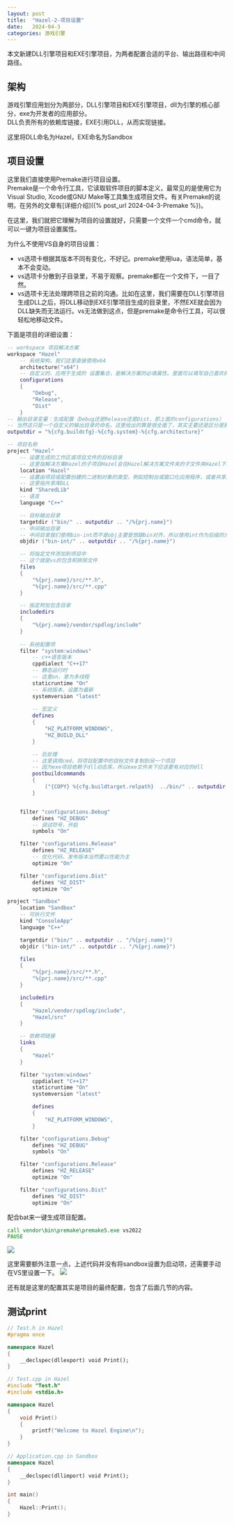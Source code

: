```yaml
---
layout: post
title:  "Hazel-2-项目设置"
date:   2024-04-3
categories: 游戏引擎
---
```


本文新建DLL引擎项目和EXE引擎项目，为两者配置合适的平台、输出路径和中间路径。


## 架构
游戏引擎应用划分为两部分，DLL引擎项目和EXE引擎项目，dll为引擎的核心部分，exe为开发者的应用部分。  
DLL负责所有的依赖库链接，EXE引用DLL，从而实现链接。  

这里将DLL命名为Hazel，EXE命名为Sandbox

## 项目设置
这里我们直接使用Premake进行项目设置。  
Premake是一个命令行工具，它读取软件项目的脚本定义，最常见的是使用它为Visual Studio, Xcode或GNU Make等工具集生成项目文件。有关Premake的说明，在另外的文章有[详细介绍]({% post_url 2024-04-3-Premake %})。  
 
在这里，我们就把它理解为项目的设置就好，只需要一个文件一个cmd命令，就可以一键为项目设置属性。

为什么不使用VS自身的项目设置：  
- vs选项卡根据其版本不同有变化，不好记。premake使用lua，语法简单，基本不会变动。  
- vs选项卡分散到子目录里，不易于观察。premake都在一个文件下，一目了然。  
- vs选项卡无法处理跨项目之前的沟通。比如在这里，我们需要在DLL引擎项目生成DLL之后，将DLL移动到EXE引擎项目生成的目录里，不然EXE就会因为DLL缺失而无法运行。vs无法做到这点，但是premake是命令行工具，可以很轻松地移动文件。

下面是项目的详细设置：
```lua
-- workspace 项目解决方案
workspace "Hazel"
    -- 系统架构，我们这里直接使用x64
	architecture("x64")
    -- 自定义的、应用于生成的 设置集合，是解决方案的必填属性。里面可以填写自己喜欢的名称，其意义取决于它在下面的设置
	configurations
	{
		"Debug",
		"Release",
		"Dist"
	}
-- 输出目录变量：生成配置（Debug还是Release还是Dist，即上面的configurations） - 系统（这里就是windows） - 系统架构（就是上面的architecture）
-- 当然这只是一个自定义的输出目录的命名，这里给出的算是很全面了，其实主要还是区分是那个配置输出的，即，根据configurations的不同，会生成在不同的文件夹
outputdir = "%{cfg.buildcfg}-%{cfg.system}-%{cfg.architecture}"

-- 项目名称
project "Hazel"
    -- 设置生成的工作区或项目文件的目标目录
    -- 这里指解决方案Hazel的子项目Hazel会在Hazel解决方案文件夹的子文件夹Hazel下生成
	location "Hazel"
    -- 设置由项目或配置创建的二进制对象的类型，例如控制台或窗口化应用程序，或者共享库或静态库
    -- 这里指共享库DLL
	kind "SharedLib"
    -- 语言
	language "C++"

    -- 目标输出目录
	targetdir ("bin/" .. outputdir .. "/%{prj.name}")
    -- 中间输出目录
    -- 中间目录我们使用bin-int而不是obj主要是想跟bin对齐，所以使用int作为后缀的方法。更方便、美观。
	objdir ("bin-int/" .. outputdir .. "/%{prj.name}")

    -- 将指定文件添加到项目中
    -- 这个就是vs的包含和排除文件
	files
	{
		"%{prj.name}/src/**.h",
		"%{prj.name}/src/**.cpp"
	}

    -- 指定附加包含目录
	includedirs
	{
		"%{prj.name}/vendor/spdlog/include"
	}
    
    -- 系统配置项
	filter "system:windows"
        -- c++语言版本
		cppdialect "C++17"
        -- 静态运行时
        -- 这里on，意为多线程
		staticruntime "On"
        -- 系统版本，设置为最新
		systemversion "latest"
        
        -- 宏定义
		defines
		{
			"HZ_PLATFORM_WINDOWS",
			"HZ_BUILD_DLL"
		}

        -- 后处理
        -- 这里调用cmd，将项目配置中的目标文件复制到另一个项目
        -- 因为exe项目依赖于dll动态库，所以exe文件夹下应该要有对应的dll
		postbuildcommands
		{
			("{COPY} %{cfg.buildtarget.relpath}  ../bin/" .. outputdir .. "/Sandbox")
		}


	filter "configurations.Debug"
		defines "HZ_DEBUG"
        -- 调试符号，开启
		symbols "On"

	filter "configurations.Release"
		defines "HZ_RELEASE"
        -- 优化代码，发布版本当然要以性能为主
		optimize "On"

	filter "configurations.Dist"
		defines "HZ_DIST"
		optimize "On"

project "Sandbox"
	location "Sandbox"
    -- 可执行文件
	kind "ConsoleApp"
	language "C++"

	targetdir ("bin/" .. outputdir .. "/%{prj.name}")
	objdir ("bin-int/" .. outputdir .. "/%{prj.name}")

	files
	{
		"%{prj.name}/src/**.h",
		"%{prj.name}/src/**.cpp"
	}

	includedirs
	{
		"Hazel/vendor/spdlog/include",
		"Hazel/src"
	}

    -- 依赖项链接
	links
	{
		"Hazel"
	}

	filter "system:windows"
		cppdialect "C++17"
		staticruntime "On"
		systemversion "latest"

		defines
		{
			"HZ_PLATFORM_WINDOWS",
		}

	filter "configurations.Debug"
		defines "HZ_DEBUG"
		symbols "On"

	filter "configurations.Release"
		defines "HZ_RELEASE"
		optimize "On"

	filter "configurations.Dist"
		defines "HZ_DIST"
		optimize "On"
```

配合bat来一键生成项目配置。
```cmd
call vendor\bin\premake\premake5.exe vs2022
PAUSE
```
![](../../../assets/GameEngine/Hazel/6.png)


这里需要额外注意一点，上述代码并没有将sandbox设置为启动项，还需要手动在VS里设置一下。
![](../../../assets/GameEngine/Hazel/4.png)

还有就是这里的配置其实是项目的最终配置，包含了后面几节的内容。

## 测试print

```Cpp
// Test.h in Hazel
#pragma once

namespace Hazel
{
    __declspec(dllexport) void Print();
}
```

```Cpp
// Test.cpp in Hazel
#include "Test.h"
#include <stdio.h>

namespace Hazel
{
    void Print()
    {
        printf("Welcome to Hazel Engine\n");
    }
}
```

```cpp
// Application.cpp in Sandbox
namespace Hazel
{
    __declspec(dllimport) void Print();
}

int main()
{
    Hazel::Print();
}
```




